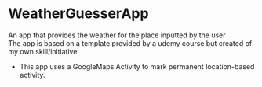 # WeatherGuesserApp
An app that provides the weather for the place inputted by the user <br />
The app is based on a template provided by a udemy course but created of my own skill/initiative
* This app uses a GoogleMaps Activity to mark permanent location-based activity. 
